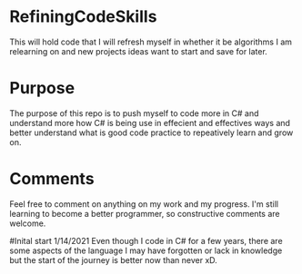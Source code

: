 # RefiningCodeSkills
This will hold code that I will refresh myself in whether it be algorithms I am relearning on and new projects ideas want to start and save for later.

# Purpose
The purpose of this repo is to push myself to code more in C# and understand more how C# is being use in effecient and effectives ways and better understand what
is good code practice to repeatively learn and grow on. 

# Comments
Feel free to comment on anything on my work and my progress. I'm still learning to become a better programmer, so constructive comments are welcome.

#Inital start 1/14/2021
Even though I code in C# for a few years, there are some aspects of the language I may have forgotten or lack in knowledge but the start of the journey is better now
than never xD.
